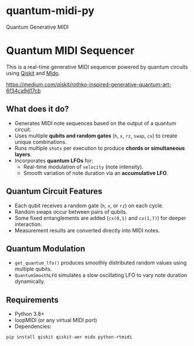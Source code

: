 # quantum-midi-py
Quantum Generative MIDI

# Quantum MIDI Sequencer

This is a real-time generative MIDI sequencer powered by quantum circuits using [Qiskit](https://qiskit.org/) and [Mido](https://mido.readthedocs.io/).

https://medium.com/qiskit/rothko-inspired-generative-quantum-art-6f34ca9d17cb

## What does it do?

- Generates MIDI note sequences based on the output of a quantum circuit.
- Uses multiple **qubits and random gates** (`h`, `x`, `rz`, `swap`, `cx`) to create unique combinations.
- Runs multiple `shots` per execution to produce **chords or simultaneous layers**.
- Incorporates **quantum LFOs** for:
  - Real-time modulation of `velocity` (note intensity).
  - Smooth variation of note duration via an **accumulative LFO**.

## Quantum Circuit Features

- Each qubit receives a random gate (`h`, `x`, or `rz`) on each cycle.
- Random swaps occur between pairs of qubits.
- Some fixed entanglements are added (`cx(0,1)` and `cx(1,7)`) for deeper interaction.
- Measurement results are converted directly into MIDI notes.

## Quantum Modulation

- `get_quantum_lfo()` produces smoothly distributed random values using multiple qubits.
- `QuantumSmoothLFO` simulates a slow oscillating LFO to vary note duration dynamically.

## Requirements

- Python 3.8+
- loopMIDI (or any virtual MIDI port)
- Dependencies:

```bash
pip install qiskit qiskit-aer mido python-rtmidi
